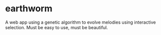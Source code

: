 # earthworm
A web app using a genetic algorithm to evolve melodies using interactive selection. Must be easy to use, must be beautiful. 
